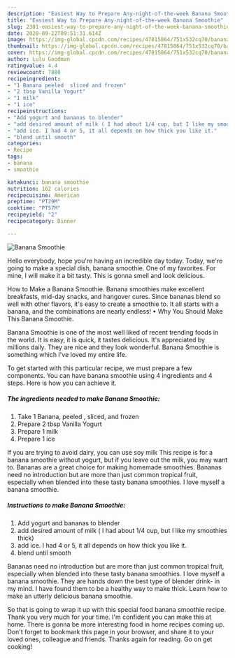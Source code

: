 ```yaml
---
description: "Easiest Way to Prepare Any-night-of-the-week Banana Smoothie"
title: "Easiest Way to Prepare Any-night-of-the-week Banana Smoothie"
slug: 2301-easiest-way-to-prepare-any-night-of-the-week-banana-smoothie
date: 2020-09-22T09:51:31.614Z
image: https://img-global.cpcdn.com/recipes/47815864/751x532cq70/banana-smoothie-recipe-main-photo.jpg
thumbnail: https://img-global.cpcdn.com/recipes/47815864/751x532cq70/banana-smoothie-recipe-main-photo.jpg
cover: https://img-global.cpcdn.com/recipes/47815864/751x532cq70/banana-smoothie-recipe-main-photo.jpg
author: Lulu Goodman
ratingvalue: 4.4
reviewcount: 7880
recipeingredient:
- "1 Banana peeled  sliced and frozen"
- "2 tbsp Vanilla Yogurt"
- "1 milk"
- "1 ice"
recipeinstructions:
- "Add yogurt and bananas to blender"
- "add desired amount of milk ( I had about 1/4 cup, but I like my smoothies thick)"
- "add ice. I had 4 or 5, it all depends on how thick you like it."
- "blend until smooth"
categories:
- Recipe
tags:
- banana
- smoothie

katakunci: banana smoothie 
nutrition: 162 calories
recipecuisine: American
preptime: "PT29M"
cooktime: "PT57M"
recipeyield: "2"
recipecategory: Dinner

---
```



![Banana Smoothie](https://img-global.cpcdn.com/recipes/47815864/751x532cq70/banana-smoothie-recipe-main-photo.jpg)

Hello everybody, hope you're having an incredible day today. Today, we're going to make a special dish, banana smoothie. One of my favorites. For mine, I will make it a bit tasty. This is gonna smell and look delicious.

How to Make a Banana Smoothie. Banana smoothies make excellent breakfasts, mid-day snacks, and hangover cures. Since bananas blend so well with other flavors, it&#39;s easy to create a smoothie to. It all starts with a banana, and the combinations are nearly endless! • Why You Should Make This Banana Smoothie.

Banana Smoothie is one of the most well liked of recent trending foods in the world. It is easy, it is quick, it tastes delicious. It's appreciated by millions daily. They are nice and they look wonderful. Banana Smoothie is something which I've loved my entire life.


To get started with this particular recipe, we must prepare a few components. You can have banana smoothie using 4 ingredients and 4 steps. Here is how you can achieve it.

<!--inarticleads1-->

##### The ingredients needed to make Banana Smoothie:

1. Take 1 Banana, peeled , sliced, and frozen
1. Prepare 2 tbsp Vanilla Yogurt
1. Prepare 1 milk
1. Prepare 1 ice


If you are trying to avoid dairy, you can use soy milk This recipe is for a banana smoothie without yogurt, but if you leave out the milk, you may want to. Bananas are a great choice for making homemade smoothies. Bananas need no introduction but are more than just common tropical fruit, especially when blended into these tasty banana smoothies. I love myself a banana smoothie. 

<!--inarticleads2-->

##### Instructions to make Banana Smoothie:

1. Add yogurt and bananas to blender
1. add desired amount of milk ( I had about 1/4 cup, but I like my smoothies thick)
1. add ice. I had 4 or 5, it all depends on how thick you like it.
1. blend until smooth


Bananas need no introduction but are more than just common tropical fruit, especially when blended into these tasty banana smoothies. I love myself a banana smoothie. They are hands down the best type of blender drink- in my mind. I have found them to be a healthy way to make thick. Learn how to make an utterly delicious banana smoothie. 

So that is going to wrap it up with this special food banana smoothie recipe. Thank you very much for your time. I'm confident you can make this at home. There is gonna be more interesting food in home recipes coming up. Don't forget to bookmark this page in your browser, and share it to your loved ones, colleague and friends. Thanks again for reading. Go on get cooking!
